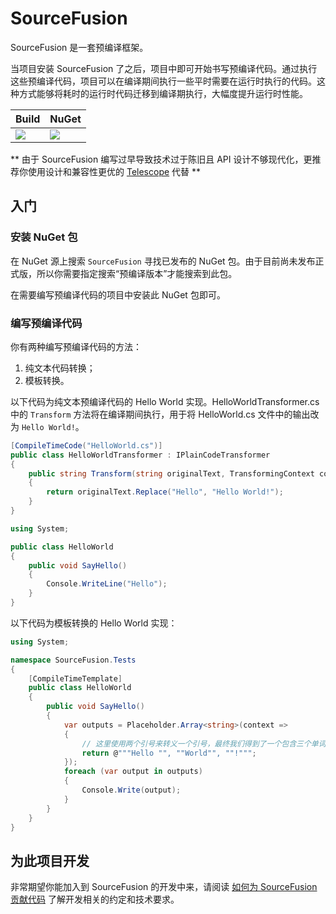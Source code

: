 # SourceFusion

SourceFusion 是一套预编译框架。

当项目安装 SourceFusion 了之后，项目中即可开始书写预编译代码。通过执行这些预编译代码，项目可以在编译期间执行一些平时需要在运行时执行的代码。这种方式能够将耗时的运行时代码迁移到编译期执行，大幅度提升运行时性能。

|Build|NuGet|
|--|--|
|![](https://github.com/dotnet-campus/SourceFusion/workflows/.NET%20Core/badge.svg)|[![](https://img.shields.io/nuget/v/dotnetCampus.SourceFusion.svg)](https://www.nuget.org/packages/dotnetCampus.SourceFusion)|

** 由于 SourceFusion 编写过早导致技术过于陈旧且 API 设计不够现代化，更推荐你使用设计和兼容性更优的 [Telescope](https://github.com/dotnet-campus/Telescope) 代替 **

## 入门

### 安装 NuGet 包

在 NuGet 源上搜索 `SourceFusion` 寻找已发布的 NuGet 包。由于目前尚未发布正式版，所以你需要指定搜索“预编译版本”才能搜索到此包。

在需要编写预编译代码的项目中安装此 NuGet 包即可。

### 编写预编译代码

你有两种编写预编译代码的方法：

1. 纯文本代码转换；
1. 模板转换。

以下代码为纯文本预编译代码的 Hello World 实现。HelloWorldTransformer.cs 中的 `Transform` 方法将在编译期间执行，用于将 HelloWorld.cs 文件中的输出改为 `Hello World!`。

```csharp
[CompileTimeCode("HelloWorld.cs")]
public class HelloWorldTransformer : IPlainCodeTransformer
{
    public string Transform(string originalText, TransformingContext context)
    {
        return originalText.Replace("Hello", "Hello World!");
    }
}
```

```csharp
using System;

public class HelloWorld
{
    public void SayHello()
    {
        Console.WriteLine("Hello");
    }
}
```

以下代码为模板转换的 Hello World 实现：

```csharp
using System;

namespace SourceFusion.Tests
{
    [CompileTimeTemplate]
    public class HelloWorld
    {
        public void SayHello()
        {
            var outputs = Placeholder.Array<string>(context =>
            {
                // 这里使用两个引号来转义一个引号，最终我们得到了一个包含三个单词部分的数组。
                return @"""Hello "", ""World"", ""!""";
            });
            foreach (var output in outputs)
            {
                Console.Write(output);
            }
        }
    }
}
```

## 为此项目开发

非常期望你能加入到 SourceFusion 的开发中来，请阅读 [如何为 SourceFusion 贡献代码](/docs/how-to-contribute.md) 了解开发相关的约定和技术要求。
